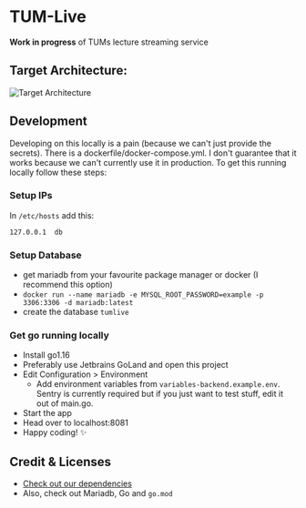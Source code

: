 # TUM-Live

**Work in progress** of TUMs lecture streaming service

## Target Architecture:

![Target Architecture](https://raw.githubusercontent.com/joschahenningsen/TUM-Live/dev/target_architecture.png "Target Architecture")

## Development

Developing on this locally is a pain (because we can't just provide the secrets). 
There is a dockerfile/docker-compose.yml. I don't guarantee that it works because we can't currently use it in production.
To get this running locally follow these steps:

### Setup IPs
In `/etc/hosts` add this: 
```
127.0.0.1  db
```

### Setup Database

- get mariadb from your favourite package manager or docker (I recommend this option)
- `docker run --name mariadb -e MYSQL_ROOT_PASSWORD=example -p 3306:3306 -d mariadb:latest`
- create the database `tumlive`

### Get go running locally

- Install go1.16
- Preferably use Jetbrains GoLand and open this project
- Edit Configuration > Environment 
  - Add environment variables from `variables-backend.example.env`. Sentry is currently required but if you just want to test stuff, edit it out of main.go.
- Start the app
- Head over to localhost:8081
- Happy coding! :sparkles:

## Credit & Licenses

- [Check out our dependencies](https://github.com/joschahenningsen/TUM-Live/network/dependencies)
- Also, check out Mariadb, Go and `go.mod`